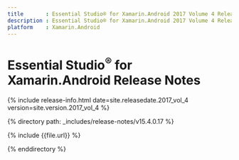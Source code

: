 ```yaml
---
title       : Essential Studio® for Xamarin.Android 2017 Volume 4 Release Notes
description : Essential Studio® for Xamarin.Android 2017 Volume 4 Release Notes
platform    : Xamarin.Android
---
```


# Essential Studio<sup>®</sup> for Xamarin.Android Release Notes

{% include release-info.html date=site.releasedate.2017_vol_4 version=site.version.2017_vol_4 %} 

{% directory path: _includes/release-notes/v15.4.0.17 %}

{% include {{file.url}} %}

{% enddirectory %}